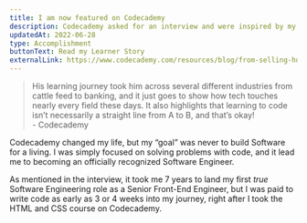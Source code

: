 ```yaml
---
title: I am now featured on Codecademy
description: Codecademy asked for an interview and were inspired by my unconventional journey to Software Engineering.
updatedAt: 2022-06-28
type: Accomplishment
buttonText: Read my Learner Story
externalLink: https://www.codecademy.com/resources/blog/from-selling-houses-to-staff-engineer/
---
```


> His learning journey took him across several different industries from cattle feed to banking, and it just goes to show how tech touches nearly every field these days. It also highlights that learning to code isn’t necessarily a straight line from A to B, and that’s okay!<br>- Codecademy

Codecademy changed my life, but my “goal” was never to build Software for a living. I was simply focused on solving problems with code, and it lead me to becoming an officially recognized Software Engineer.

As mentioned in the interview, it took me 7 years to land my first _true_ Software Engineering role as a Senior Front-End Engineer, but I was paid to write code as early as 3 or 4 weeks into my journey, right after I took the HTML and CSS course on Codecademy.

